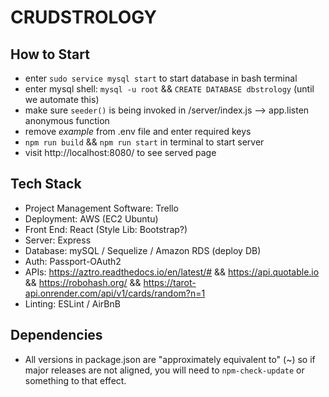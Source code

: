 # CRUDSTROLOGY

## How to Start

- enter `sudo service mysql start` to start database in bash terminal
- enter mysql shell: `mysql -u root` && `CREATE DATABASE dbstrology` (until we automate this)
- make sure `seeder()` is being invoked in /server/index.js --> app.listen anonymous function
- remove _example_ from .env file and enter required keys
- `npm run build` && `npm run start` in terminal to start server
- visit http://localhost:8080/ to see served page

## Tech Stack

- Project Management Software: Trello
- Deployment: AWS (EC2 Ubuntu)
- Front End: React (Style Lib: Bootstrap?)
- Server: Express
- Database: mySQL / Sequelize / Amazon RDS (deploy DB)
- Auth: Passport-OAuth2
- APIs: https://aztro.readthedocs.io/en/latest/# && https://api.quotable.io
 && https://robohash.org/ && https://tarot-api.onrender.com/api/v1/cards/random?n=1
- Linting: ESLint / AirBnB

## Dependencies

- All versions in package.json are "approximately equivalent to" (~) so if major releases are not aligned, you will need to `npm-check-update` or something to that effect.